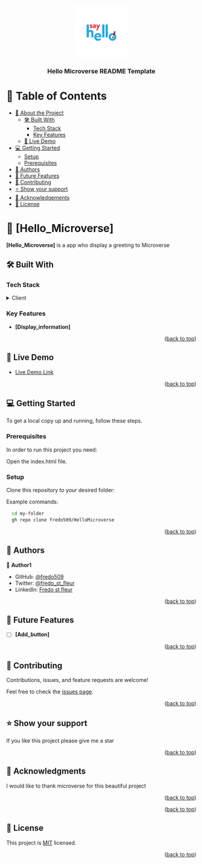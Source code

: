 
<a name="readme-top"></a>
<div align="center">
  
  <img src="hello.png" alt="logo" width="140"  height="auto"/>
  <br/>

  <h3><b>Hello Microverse README Template</b></h3>
</div>



# 📗 Table of Contents

- [📖 About the Project](#about-project)
  - [🛠 Built With](#built-with)
    - [Tech Stack](#tech-stack)
    - [Key Features](#key-features)
  - [🚀 Live Demo](#live-demo)
- [💻 Getting Started](#getting-started)
  - [Setup](#setup)
  - [Prerequisites](#prerequisites)
- [👥 Authors](#authors)
- [🔭 Future Features](#future-features)
- [🤝 Contributing](#contributing)
- [⭐️ Show your support](#support)
- [🙏 Acknowledgements](#acknowledgements)
- [📝 License](#license)



# 📖 [Hello_Microverse] <a name="about-project"></a>



**[Hello_Microverse]** is a app who display a greeting to Microverse

## 🛠 Built With <a name="built-with"></a>

### Tech Stack <a name="tech-stack"></a>



<details>
  <summary>Client</summary>
  <ul>
    <li><a href="">HTML</a></li>
     <li><a href="">CSS</a></li>
  </ul>
</details>





### Key Features <a name="key-features"></a>



- **[Display_information]**


<p align="right">(<a href="#readme-top">back to top</a>)</p>



## 🚀 Live Demo <a name="live-demo"></a>



- [Live Demo Link](https://fredo509.github.io/HelloMicroverse/)

<p align="right">(<a href="#readme-top">back to top</a>)</p>



## 💻 Getting Started <a name="getting-started"></a>



To get a local copy up and running, follow these steps.

### Prerequisites

In order to run this project you need:

Open the index.html file.

### Setup

Clone this repository to your desired folder:


Example commands:

```sh
  cd my-folder
  gh repo clone fredo509/HelloMicroverse
```



<p align="right">(<a href="#readme-top">back to top</a>)</p>



## 👥 Authors <a name="authors"></a>



👤 **Author1**

- GitHub: [@fredo509](https://github.com/fredo509)
- Twitter: [@fredo_st_fleur](https://twitter.com/Fredo_st_fleur?t=OEPwMJjspBTEnTevArv0HA&s=09)
- LinkedIn: [Fredo st fleur](https://www.linkedin.com/in/fredo-st-fleur-0b41a122a)


<p align="right">(<a href="#readme-top">back to top</a>)</p>



## 🔭 Future Features <a name="future-features"></a>



- [ ] **[Add_button]**


<p align="right">(<a href="#readme-top">back to top</a>)</p>


## 🤝 Contributing <a name="contributing"></a>

Contributions, issues, and feature requests are welcome!

Feel free to check the [issues page](../../issues/).

<p align="right">(<a href="#readme-top">back to top</a>)</p>



## ⭐️ Show your support <a name="support"></a>



If you like this project please give me a star

<p align="right">(<a href="#readme-top">back to top</a>)</p>



## 🙏 Acknowledgments <a name="acknowledgements"></a>

I would like to thank microverse for this beautiful project

<p align="right">(<a href="#readme-top">back to top</a>)</p>




<p align="right">(<a href="#readme-top">back to top</a>)</p>



## 📝 License <a name="license"></a>

This project is [MIT](./LICENSE) licensed.


<p align="right">(<a href="#readme-top">back to top</a>)</p>
